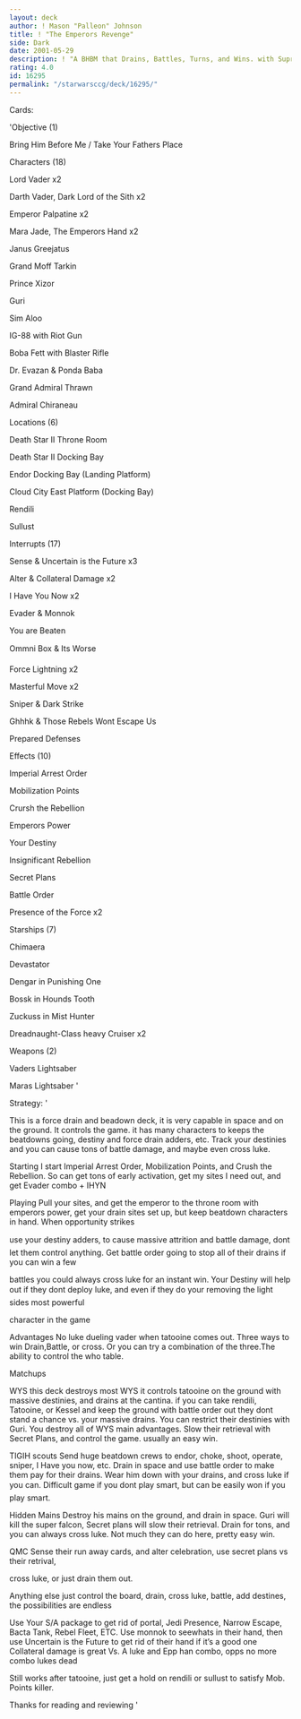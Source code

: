 ```yaml
---
layout: deck
author: ! Mason "Palleon" Johnson
title: ! "The Emperors Revenge"
side: Dark
date: 2001-05-29
description: ! "A BHBM that Drains, Battles, Turns, and Wins. with Suprise S/A package"
rating: 4.0
id: 16295
permalink: "/starwarsccg/deck/16295/"
---
```

Cards: 

'Objective (1) 

Bring Him Before Me / Take Your Fathers Place 


Characters (18) 

Lord Vader x2 

Darth Vader, Dark Lord of the Sith x2 

Emperor Palpatine x2 

Mara Jade, The Emperors Hand x2 

Janus Greejatus 

Grand Moff Tarkin 

Prince Xizor 

Guri 

Sim Aloo 

IG-88 with Riot Gun 

Boba Fett with Blaster Rifle 

Dr. Evazan & Ponda Baba 

Grand Admiral Thrawn 

Admiral Chiraneau 


Locations (6) 

Death Star II Throne Room 

Death Star II Docking Bay 

Endor Docking Bay (Landing Platform) 

Cloud City East Platform (Docking Bay) 

Rendili 

Sullust


Interrupts (17) 

Sense & Uncertain is the Future x3

Alter & Collateral Damage x2

I Have You Now x2 

Evader & Monnok 

You are Beaten 

Ommni Box & Its Worse 

Force Lightning x2 

Masterful Move x2 

Sniper & Dark Strike 

Ghhhk & Those Rebels Wont Escape Us 

Prepared Defenses 


Effects (10) 

Imperial Arrest Order 

Mobilization Points 

Crursh the Rebellion 

Emperors Power 

Your Destiny 

Insignificant Rebellion 

Secret Plans 

Battle Order 

Presence of the Force x2 


Starships (7) 

Chimaera 

Devastator 

Dengar in Punishing One

Bossk in Hounds Tooth 

Zuckuss in Mist Hunter 

Dreadnaught-Class heavy Cruiser x2 


Weapons (2) 

Vaders Lightsaber 

Maras Lightsaber   '

Strategy: '

This is a force drain and beadown deck, it is very capable in space and on the ground. It controls the game. it has many characters to keeps the beatdowns going, destiny and force drain adders, etc. Track your destinies and you can cause tons of battle damage, and maybe even cross luke. 


Starting I start Imperial Arrest Order, Mobilization Points, and Crush the Rebellion. So can get tons of early activation, get my sites I need out, and get Evader combo + IHYN


Playing Pull your sites, and get the emperor to the throne room with emperors power, get your drain sites set up, but keep beatdown characters in hand. When opportunity strikes 

use your destiny adders, to cause massive attrition and battle damage, dont let them control anything. Get battle order going to stop all of their drains if you can win a few 

battles you could always cross luke for an instant win. Your Destiny will help out if they dont deploy luke, and even if they do your removing the light sides most powerful 

character in the game 


Advantages No luke dueling vader when tatooine comes out. Three ways to win Drain,Battle, or cross. Or you can try a combination of the three.The ability to control the who table. 


Matchups 


WYS this deck destroys most WYS it controls tatooine on the ground with massive destinies, and drains at the cantina. if you can take rendili, Tatooine, or Kessel and keep the ground with battle order out they dont stand a chance vs. your massive drains. You can restrict their destinies with Guri. You destroy all of WYS main advantages. Slow their retrieval with Secret Plans, and control the game. usually an easy win. 


TIGIH scouts Send huge beatdown crews to endor, choke, shoot, operate, sniper, I Have you now, etc. Drain in space and use battle order to make them pay for their drains. Wear him down with your drains, and cross luke if you can. Difficult game if you dont play smart, but can be easily won if you play smart. 


Hidden Mains Destroy his mains on the ground, and drain in space. Guri will kill the super falcon, Secret plans will slow their retrieval. Drain for tons, and you can always cross luke. Not much they can do here, pretty easy win. 


QMC Sense their run away cards, and alter celebration, use secret plans vs their retrival,

cross luke, or just drain them out. 


Anything else just control the board, drain, cross luke, battle, add destines, the possibilities are endless 


Use Your S/A package to get rid of portal, Jedi Presence, Narrow Escape, Bacta Tank, Rebel Fleet, ETC. Use monnok to seewhats in their hand, then use Uncertain is the Future to get rid of their hand if it’s a good one Collateral damage is great Vs. A luke and Epp han combo, opps no more combo lukes dead


Still works after tatooine, just get a hold on rendili or sullust to satisfy Mob. Points killer. 


Thanks for reading and reviewing '
